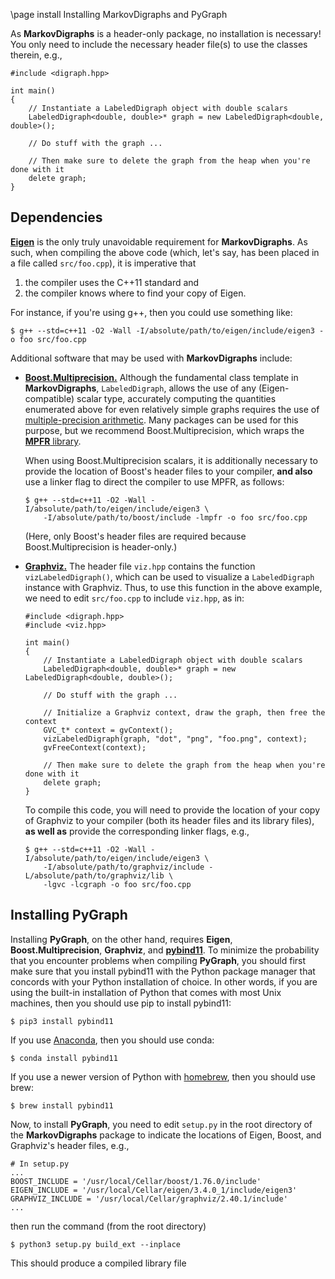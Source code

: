 \page install Installing MarkovDigraphs and PyGraph

As **MarkovDigraphs** is a header-only package, no installation is necessary!
You only need to include the necessary header file(s) to use the classes therein,
e.g.,

```
#include <digraph.hpp>

int main()
{
    // Instantiate a LabeledDigraph object with double scalars
    LabeledDigraph<double, double>* graph = new LabeledDigraph<double, double>(); 

    // Do stuff with the graph ... 

    // Then make sure to delete the graph from the heap when you're done with it
    delete graph;
} 
```

Dependencies
------------

[**Eigen**](https://eigen.tuxfamily.org/index.php?title=Main_Page)
is the only truly unavoidable requirement for **MarkovDigraphs**. As such,
when compiling the above code (which, let's say, has been placed in a file
called `src/foo.cpp`), it is imperative that

1. the compiler uses the C++11 standard and 
2. the compiler knows where to find your copy of Eigen.

For instance, if you're using g++, then you could use something like:  

```
$ g++ --std=c++11 -O2 -Wall -I/absolute/path/to/eigen/include/eigen3 -o foo src/foo.cpp
```

Additional software that may be used with **MarkovDigraphs** include: 

- [**Boost.Multiprecision.**](https://www.boost.org/doc/libs/1_78_0/libs/multiprecision/doc/html/index.html)
  Although the fundamental class template in **MarkovDigraphs**, `LabeledDigraph`,
  allows the use of any (Eigen-compatible) scalar type, accurately computing the
  quantities enumerated above for even relatively simple graphs requires the use
  of
  [multiple-precision arithmetic](https://en.wikipedia.org/wiki/Arbitrary-precision_arithmetic).
  Many packages can be used for this purpose, but we recommend
  Boost.Multiprecision, which wraps the [**MPFR** library](https://www.mpfr.org/).

  When using Boost.Multiprecision scalars, it is additionally necessary to
  provide the location of Boost's header files to your compiler, **and also**
  use a linker flag to direct the compiler to use MPFR, as follows:
  ```
  $ g++ --std=c++11 -O2 -Wall -I/absolute/path/to/eigen/include/eigen3 \
      -I/absolute/path/to/boost/include -lmpfr -o foo src/foo.cpp 
  ```
  (Here, only Boost's header files are required because Boost.Multiprecision 
  is header-only.)
 
- [**Graphviz.**](https://graphviz.org/)
  The header file `viz.hpp` contains the function `vizLabeledDigraph()`, which 
  can be used to visualize a `LabeledDigraph` instance with Graphviz. Thus, 
  to use this function in the above example, we need to edit `src/foo.cpp` to
  include `viz.hpp`, as in: 
  ```
  #include <digraph.hpp>
  #include <viz.hpp>

  int main() 
  {
      // Instantiate a LabeledDigraph object with double scalars
      LabeledDigraph<double, double>* graph = new LabeledDigraph<double, double>(); 

      // Do stuff with the graph ...

      // Initialize a Graphviz context, draw the graph, then free the context 
      GVC_t* context = gvContext(); 
      vizLabeledDigraph(graph, "dot", "png", "foo.png", context); 
      gvFreeContext(context); 

      // Then make sure to delete the graph from the heap when you're done with it
      delete graph;
  } 
  ```
  To compile this code, you will need to provide the location of your copy of
  Graphviz to your compiler (both its header files and its library files),
  **as well as** provide the corresponding linker flags, e.g., 
  ```
  $ g++ --std=c++11 -O2 -Wall -I/absolute/path/to/eigen/include/eigen3 \
      -I/absolute/path/to/graphviz/include -L/absolute/path/to/graphviz/lib \
      -lgvc -lcgraph -o foo src/foo.cpp 
  ```

Installing PyGraph
------------------

Installing **PyGraph**, on the other hand, requires **Eigen**,
**Boost.Multiprecision**, **Graphviz**, and
[**pybind11**](https://pybind11.readthedocs.org/). To minimize the probability 
that you encounter problems when compiling **PyGraph**, you should first make
sure that you install pybind11 with the Python package manager that concords 
with your Python installation of choice. In other words, if you are using the
built-in installation of Python that comes with most Unix machines, then you
should use pip to install pybind11:
```
$ pip3 install pybind11
```
If you use [Anaconda](https://anaconda.org/), then you should use conda: 
```
$ conda install pybind11
```
If you use a newer version of Python with [homebrew](https://brew.sh/),
then you should use brew:
```
$ brew install pybind11
``` 

Now, to install **PyGraph**, you need to edit `setup.py` in the root directory
of the **MarkovDigraphs** package to indicate the locations of Eigen, Boost,
and Graphviz's header files, e.g., 
```
# In setup.py
...
BOOST_INCLUDE = '/usr/local/Cellar/boost/1.76.0/include'
EIGEN_INCLUDE = '/usr/local/Cellar/eigen/3.4.0_1/include/eigen3'
GRAPHVIZ_INCLUDE = '/usr/local/Cellar/graphviz/2.40.1/include'
...
```
then run the command (from the root directory)
```
$ python3 setup.py build_ext --inplace
```

This should produce a compiled  library file  
